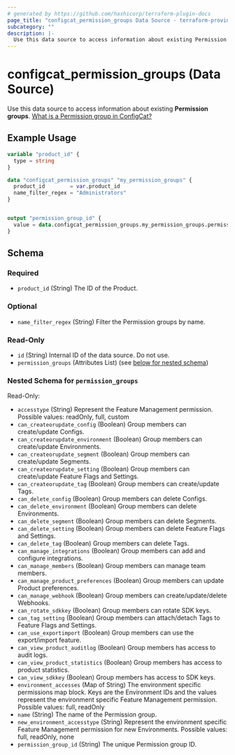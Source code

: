 ```yaml
---
# generated by https://github.com/hashicorp/terraform-plugin-docs
page_title: "configcat_permission_groups Data Source - terraform-provider-configcat"
subcategory: ""
description: |-
  Use this data source to access information about existing Permission groups. What is a Permission group in ConfigCat? https://configcat.com/docs/advanced/team-management/team-management-basics/#permissions--permission-groups-product-level
---
```


# configcat_permission_groups (Data Source)

Use this data source to access information about existing **Permission groups**. [What is a Permission group in ConfigCat?](https://configcat.com/docs/advanced/team-management/team-management-basics/#permissions--permission-groups-product-level)

## Example Usage

```terraform
variable "product_id" {
  type = string
}

data "configcat_permission_groups" "my_permission_groups" {
  product_id        = var.product_id
  name_filter_regex = "Administrators"
}


output "permission_group_id" {
  value = data.configcat_permission_groups.my_permission_groups.permission_groups.0.permission_group_id
}
```

<!-- schema generated by tfplugindocs -->
## Schema

### Required

- `product_id` (String) The ID of the Product.

### Optional

- `name_filter_regex` (String) Filter the Permission groups by name.

### Read-Only

- `id` (String) Internal ID of the data source. Do not use.
- `permission_groups` (Attributes List) (see [below for nested schema](#nestedatt--permission_groups))

<a id="nestedatt--permission_groups"></a>
### Nested Schema for `permission_groups`

Read-Only:

- `accesstype` (String) Represent the Feature Management permission. Possible values: readOnly, full, custom
- `can_createorupdate_config` (Boolean) Group members can create/update Configs.
- `can_createorupdate_environment` (Boolean) Group members can create/update Environments.
- `can_createorupdate_segment` (Boolean) Group members can create/update Segments.
- `can_createorupdate_setting` (Boolean) Group members can create/update Feature Flags and Settings.
- `can_createorupdate_tag` (Boolean) Group members can create/update Tags.
- `can_delete_config` (Boolean) Group members can delete Configs.
- `can_delete_environment` (Boolean) Group members can delete Environments.
- `can_delete_segment` (Boolean) Group members can delete Segments.
- `can_delete_setting` (Boolean) Group members can delete Feature Flags and Settings.
- `can_delete_tag` (Boolean) Group members can delete Tags.
- `can_manage_integrations` (Boolean) Group members can add and configure integrations.
- `can_manage_members` (Boolean) Group members can manage team members.
- `can_manage_product_preferences` (Boolean) Group members can update Product preferences.
- `can_manage_webhook` (Boolean) Group members can create/update/delete Webhooks.
- `can_rotate_sdkkey` (Boolean) Group members can rotate SDK keys.
- `can_tag_setting` (Boolean) Group members can attach/detach Tags to Feature Flags and Settings.
- `can_use_exportimport` (Boolean) Group members can use the export/import feature.
- `can_view_product_auditlog` (Boolean) Group members has access to audit logs.
- `can_view_product_statistics` (Boolean) Group members has access to product statistics.
- `can_view_sdkkey` (Boolean) Group members has access to SDK keys.
- `environment_accesses` (Map of String) The environment specific permissions map block. Keys are the Environment IDs and the values represent the environment specific Feature Management permission. Possible values: full, readOnly
- `name` (String) The name of the Permission group.
- `new_environment_accesstype` (String) Represent the environment specific Feature Management permission for new Environments. Possible values: full, readOnly, none
- `permission_group_id` (String) The unique Permission group ID.
